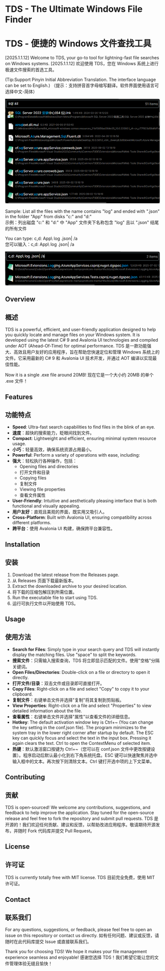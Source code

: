 # TDS - The Ultimate Windows File Finder
# TDS - 便捷的 Windows 文件查找工具

[2025.1.1.12] Welcome to TDS, your go-to tool for lightning-fast file searches on Windows systems.
[2025.1.1.12] 欢迎使用 TDS，您在 Windows 系统上进行极速文件搜索的首选工具。

(Tip:Support Pinyin Initial Abbreviation Translation. The interface language can be set to English.)
（提示：支持拼音首字母缩写翻译。软件界面使用语言可选择中文-简体）

![image](./ui.png)  

Sample: List all the files with the name contains "log" and ended with ".json" in the folder "App" from disks "c:" and "d:"  
示例：列出磁盘 "c:" 和 "d:" 中 "App" 文件夹下名称包含 "log" 且以 ".json" 结尾的所有文件  

You can type: c,d: App\ log .json| /a  
您可以输入：c,d: App\ log .json| /a

![image](./results.png)

## Overview
## 概述

TDS is a powerful, efficient, and user-friendly application designed to help you quickly locate and manage files on your Windows system. It is developed using the latest C# 9 and Avalonia UI technologies and compiled under AOT (Ahead-Of-Time) for optimal performance.
TDS 是一款功能强大、高效且用户友好的应用程序，旨在帮助您快速定位和管理 Windows 系统上的文件。它采用最新的 C# 9 和 Avalonia UI 技术开发，并通过 AOT 编译以实现最佳性能。

Now it is a single .exe file around 20MB!
现在它是一个大小约 20MB 的单个 .exe 文件！

## Features
## 功能特点

- **Speed**: Ultra-fast search capabilities to find files in the blink of an eye.
- **速度**：超快的搜索能力，眨眼间找到文件。
- **Compact**: Lightweight and efficient, ensuring minimal system resource usage.
- **小巧**：轻量高效，确保系统资源占用最小。
- **Powerful**: Perform a variety of operations with ease, including:
- **强大**：轻松执行各种操作，包括：
  - Opening files and directories
  - 打开文件和目录
  - Copying files
  - 复制文件
  - Viewing file properties
  - 查看文件属性
- **User-Friendly**: Intuitive and aesthetically pleasing interface that is both functional and visually appealing.
- **用户友好**：直观且美观的界面，既实用又吸引人。
- **Cross-Platform**: Built with Avalonia UI, ensuring compatibility across different platforms.
- **跨平台**：使用 Avalonia UI 构建，确保跨平台兼容性。

## Installation
## 安装

1. Download the latest release from the Releases page.
1. 从 Releases 页面下载最新版本。
2. Extract the downloaded archive to your desired location.
2. 将下载的压缩包解压到所需位置。
3. Run the executable file to start using TDS.
3. 运行可执行文件以开始使用 TDS。

## Usage
## 使用方法

- **Search for Files**: Simply type in your search query and TDS will instantly display the matching files. Use "space" to split the keywords.
- **搜索文件**：只需输入搜索查询，TDS 将立即显示匹配的文件。使用"空格"分隔关键词。
- **Open Files/Directories**: Double-click on a file or directory to open it directly.
- **打开文件/目录**：双击文件或目录即可直接打开。
- **Copy Files**: Right-click on a file and select "Copy" to copy it to your clipboard.
- **复制文件**：右键单击文件并选择"复制"将其复制到剪贴板。
- **View Properties**: Right-click on a file and select "Properties" to view detailed information about the file.
- **查看属性**：右键单击文件并选择"属性"以查看文件的详细信息。
- **Hotkey**:  The default activation window key is Ctrl+~ (You can change the key setting in the conf.json file). The program minimizes to the system tray in the lower right corner after startup by default. The ESC key can quickly focus and select the text in the input box. Pressing it again clears the text. Ctrl to open the ContextMenu of selected item.
- **热键**：默认激活窗口按键为 Ctrl+~（您可以在 conf.json 文件中更改按键设置）。程序启动后默认最小化到右下角系统托盘。ESC 键可以快速聚焦并选中输入框中的文本。再次按下则清除文本。Ctrl 键打开选中项的上下文菜单。

## Contributing
## 贡献

TDS is open-sourced! We welcome any contributions, suggestions, and feedback to help improve the application. Stay tuned for the open-source release and feel free to fork the repository and submit pull requests.
TDS 是开源的！我们欢迎任何贡献、建议和反馈，以帮助改进应用程序。敬请期待开源发布，并随时 Fork 代码库并提交 Pull Request。

## License
## 许可证

TDS is currently totally free with MIT license.
TDS 目前完全免费，使用 MIT 许可证。

## Contact
## 联系我们

For any questions, suggestions, or feedback, please feel free to open an issue on this repository or contact us directly.
如有任何问题、建议或反馈，请随时在此代码库提交 Issue 或直接联系我们。

Thank you for choosing TDS! We hope it makes your file management experience seamless and enjoyable!
感谢您选择 TDS！我们希望它能让您的文件管理体验无缝且愉快！
